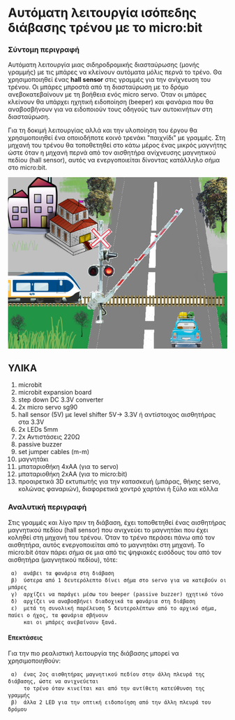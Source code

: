 # Αυτόματη λειτουργία ισόπεδης διάβασης τρένου με το micro:bit

### Σύντομη περιγραφή

Αυτόματη λειτουργία μιας σιδηροδρομικής διασταύρωσης (μονής γραμμής) με τις μπάρες να κλείνουν αυτόματα μόλις περνά το τρένο.
Θα χρησιμοποιηθεί ένας **hall sensor** στις γραμμές για την ανίχνευση του τρένου.
Οι μπάρες μπροστά από τη διασταύρωση με το δρόμο ανεβοκατεβαίνουν με τη βοήθεια ενός micro servo.
Όταν οι μπάρες κλείνουν θα υπάρχει ηχητική ειδοποίηση (beeper) και φανάρια που θα αναβοσβήνουν
για να ειδοποιούν τους οδηγούς των αυτοκινήτων στη διασταύρωση.

Για τη δοκιμή λειτουργίας αλλά και την υλοποίηση του έργου θα χρησιμοποιηθεί ένα οποιοδήποτε κοινό τρενάκι
"παιχνίδι" με γραμμές.
Στη μηχανή του τρένου θα τοποθετηθεί στο κάτω μέρος ένας μικρός μαγνήτης ώστε όταν η μηχανή περνά από τον 
αισθητήρα ανίχνευσης μαγνητικού πεδίου (hall sensor), αυτός να ενεργοποιείται δίνοντας κατάλληλο σήμα στο 
micro:bit.

![Image of Railway Cross](https://github.com/jomihal/Automatic-Rail-way-crossing/blob/master/Microbit%20controlled%20railway%20crossing-1.png)

## ΥΛΙΚΑ 
   1. microbit
   2. microbit expansion board
   3. step down DC 3.3V converter
   4. 2x micro servo sg90
   5. hall sensor (5V) με level shifter 5V-> 3.3V ή αντίστοιχος αισθητήρας στα 3.3V
   6. 2x LEDs 5mm
   7. 2x Αντιστάσεις 220Ω
   8. passive buzzer
   9. set jumper cables (m-m)
  10. μαγνητάκι
  11. μπαταριοθήκη 4xAA (για το servo)
  12. μπαταριοθήκη 2xAA (για το micro:bit)
  13. προαιρετικά 3D εκτυπωτής για την κατασκευή (μπάρας, θήκης servo, κολώνας φαναριών), διαφορετικά 
      χοντρό χαρτόνι ή ξύλο και κόλλα

### Αναλυτική περιγραφή
Στις γραμμές και λίγο πριν τη διάβαση, έχει τοποθετηθεί ένας αισθητήρας μαγνητικού πεδίου
(hall sensor) που ανιχνεύει το μαγνητάκι που έχει κοληθεί στη μηχανή του τρένου.  Όταν το τρένο
περάσει πάνω από τον αισθητήρα, αυτός ενεργοποιείται από το μαγνητάκι στη μηχανή.
Το micro:bit όταν πάρει σήμα σε μια από τις ψηφιακές εισόδους του από τον αισθητήρα (μαγνητικού πεδίου), 
τότε:

     α)  ανάβει τα φανάρια στη διάβαση
     β)  ύστερα από 1 δευτερόλεπτο δίνει σήμα στο servo για να κατεβούν οι μπάρες
     γ)  αρχίζει να παράγει μέσω του beeper (passive buzzer) ηχητικό τόνο
     δ)  αρχίζει να αναβοσβήνει διαδοχικά τα φανάρια στη διάβαση
     ε)  μετά τη συνολική παρέλευση 5 δευτερολέπτων από το αρχικό σήμα, παύει ο ήχος, τα φανάρια σβήνουν 
         και οι μπάρες ανεβαίνουν ξανά.
            
#### Επεκτάσεις
Για την πιο ρεαλιστική λειτουργία της διάβασης μπορεί να χρησιμοποιηθούν:

     α)  ένας 2ος αισθητήρας μαγνητικού πεδίου στην άλλη πλευρά της διάβασης, ώστε να ανιχνεύεται
         το τρένο όταν κινείται και από την αντίθετη κατεύθυνση της γραμμής
     β)  άλλα 2 LED για την οπτική ειδοποίηση από την άλλη πλευρά του δρόμου


